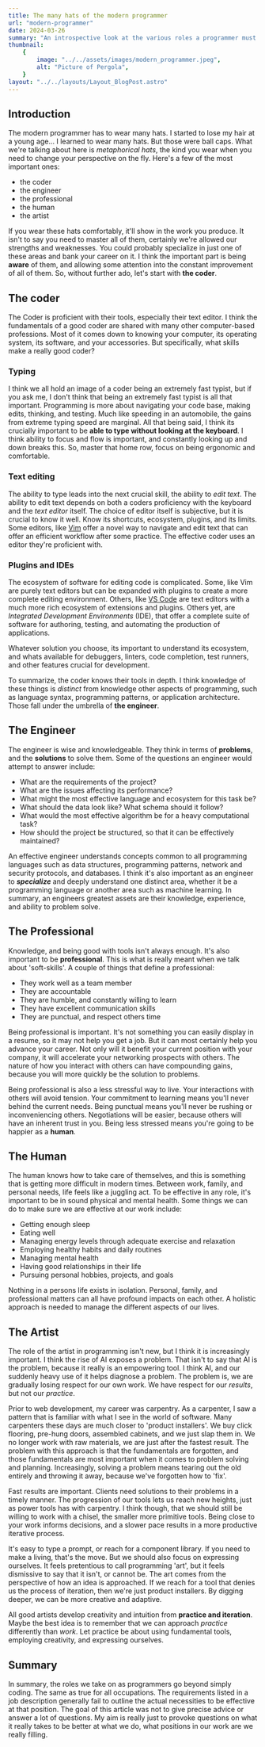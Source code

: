 ```yaml
---
title: The many hats of the modern programmer
url: "modern-programmer"
date: 2024-03-26
summary: "An introspective look at the various roles a programmer must fulfill, and how to be effective at them."
thumbnail:
    {
        image: "../../assets/images/modern_programmer.jpeg",
        alt: "Picture of Pergola",
    }
layout: "../../layouts/Layout_BlogPost.astro"
---
```


## Introduction

The modern programmer has to wear many hats. I started to lose
my hair at a young age... I learned to wear many hats. But those were ball
caps. What we're talking about here is _metaphorical hats_, the kind you wear
when you need to change your perspective on the fly. Here's a few of the most
important ones:

- the coder
- the engineer
- the professional
- the human
- the artist

If you wear these hats comfortably, it'll show in the work you produce. It
isn't to say you need to master all of them, certainly we're allowed our
strengths and weaknesses. You could probably specialize in just one of these
areas and bank your career on it. I think the important part is being **aware**
of them, and allowing some attention into the constant improvement of all of
them. So, without further ado, let's start with **the coder**.

## The coder

The Coder is proficient with their tools, especially their text editor. I think
the fundamentals of a good coder are shared with many other computer-based
professions. Most of it comes down to knowing your computer, its operating
system, its software, and your accessories. But specifically, what skills make
a really good coder?

### Typing

I think we all hold an image of a coder being an extremely fast typist, but if
you ask me, I don't think that being an extremely fast typist is all that
important. Programming is more about navigating your code base, making edits,
thinking, and testing. Much like speeding in an automobile, the gains from
extreme typing speed are marginal. All that being said, I think its crucially
important to be **able to type without looking at the keyboard**. I think
ability to focus and flow is important, and constantly looking up and down
breaks this. So, master that home row, focus on being ergonomic and
comfortable.

### Text editing

The ability to type leads into the next crucial skill, the ability to _edit
text_. The ability to edit text depends on both a coders proficiency with the
keyboard and the _text editor_ itself. The choice of editor itself is
subjective, but it is crucial to know it well. Know its shortcuts, ecosystem,
plugins, and its limits. Some editors, like [Vim](https://www.vim.org/) offer a
novel way to navigate and edit text that can offer an efficient workflow after
some practice. The effective coder uses an editor they're proficient with.

### Plugins and IDEs

The ecosystem of software for editing code is complicated. Some, like Vim are
purely text editors but can be expanded with plugins to create a more complete
editing environment. Others, like [VS Code](https://code.visualstudio.com/) are
text editors with a much more rich ecosystem of extensions and plugins. Others
yet, are _Integrated Development Environments_ (IDE), that offer a complete
suite of software for authoring, testing, and automating the production of
applications.

Whatever solution you choose, its important to understand its ecosystem, and
whats available for debuggers, linters, code completion, test runners, and
other features crucial for development.

To summarize, the coder knows their tools in depth. I think knowledge of these
things is _distinct_ from knowledge other aspects of programming, such as
language syntax, programming patterns, or application architecture. Those fall
under the umbrella of **the engineer**.

## The Engineer

The engineer is wise and knowledgeable. They think in terms of **problems**, and
the **solutions** to solve them. Some of the questions an engineer would
attempt to answer include:
- What are the requirements of the project?
- What are the issues affecting its performance?
- What might the most effective language and ecosystem for this task be?
- What should the data look like? What schema should it follow?
- What would the most effective algorithm be for a heavy computational task?
- How should the project be structured, so that it can be effectively
maintained?

An effective engineer understands concepts common to all programming languages
such as data structures, programming patterns, network and security protocols,
and databases. I think it's also important as an engineer to ***specialize***
and deeply understand one distinct area, whether it be a programming language
or another area such as machine learning. In summary, an engineers greatest
assets are their knowledge, experience, and ability to problem solve.

## The Professional

Knowledge, and being good with tools isn't always enough. It's also
important to be **professional**. This is what is really meant when we talk
about 'soft-skills'. A couple of things that define a professional:

- They work well as a team member
- They are accountable
- They are humble, and constantly willing to learn
- They have excellent communication skills
- They are punctual, and respect others time

Being professional is important. It's not something you can easily display in a
resume, so it may not help you get a job. But it can most certainly help you
advance your career. Not only will it benefit your current position with your
company, it will accelerate your networking prospects with others. The nature
of how you interact with others can have compounding gains, because you will
more quickly be the solution to problems.

Being professional is also a less stressful way to live. Your interactions with
others will avoid tension. Your commitment to learning means you'll never
behind the current needs. Being punctual means you'll never be rushing or
inconveniencing others. Negotiations will be easier, because others will have an
inherent trust in you. Being less stressed means you're going to be happier as
a **human**.

## The Human

The human knows how to take care of themselves, and this is something that is
getting more difficult in modern times. Between work, family, and personal
needs, life feels like a juggling act. To be effective in any role, it's important
to be in sound physical and mental health. Some things we can do to make sure
we are effective at our work include:

- Getting enough sleep
- Eating well
- Managing energy levels through adequate exercise and relaxation
- Employing healthy habits and daily routines
- Managing mental health 
- Having good relationships in their life
- Pursuing personal hobbies, projects, and goals

Nothing in a persons life exists in isolation. Personal, family, and
professional matters can all have profound impacts on each other. A holistic
approach is needed to manage the different aspects of our lives.

## The Artist

The role of the artist in programming isn't new, but I think it is increasingly
important. I think the rise of AI exposes a problem. That isn't to say that AI
is the problem, because it really is an empowering tool. I think AI, and our
suddenly heavy use of it helps diagnose a problem. The problem is, we are
gradually losing respect for our own work. We have respect for our *results*,
but not our *practice*.

Prior to web development, my career was carpentry. As a carpenter, I saw a
pattern that is familiar with what I see in the world of software. Many
carpenters these days are much closer to 'product installers'. We buy click
flooring, pre-hung doors, assembled cabinets, and we just slap them in. We no
longer work with raw materials, we are just after the fastest result. The
problem with this approach is that the fundamentals are forgotten, and those
fundamentals are most important when it comes to problem solving and planning.
Increasingly, solving a problem means tearing out the old entirely and throwing
it away, because we've forgotten how to 'fix'.

Fast results are important. Clients need solutions to their problems in a
timely manner. The progression of our tools lets us reach new heights, just as
power tools has with carpentry. I think though, that we should still be willing
to work with a chisel, the smaller more primitive tools. Being close to your
work informs decisions, and a slower pace results in a more productive
iterative process.

It's easy to type a prompt, or reach for a component library. If you need to
make a living, that's the move. But we should also focus on expressing
ourselves. It feels pretentious to call programming 'art', but it feels
dismissive to say that it isn't, or cannot be. The art comes from the
perspective of how an idea is approached. If we reach for a tool that denies us
the process of iteration, then we're just product installers. By digging
deeper, we can be more creative and adaptive.

All good artists develop creativity and intuition from **practice and
iteration**. Maybe the best idea is to remember that we
can approach *practice* differently than *work*. Let practice be about using
fundamental tools, employing creativity, and expressing ourselves.

## Summary

In summary, the roles we take on as programmers go beyond simply coding. The
same as true for all occupations. The requirements listed in a job description
generally fail to outline the actual necessities to be effective at that
position. The goal of this article was not to give precise advice or answer a
lot of questions. My aim is really just to provoke questions on what it really
takes to be better at what we do, what positions in our work are we really
filling.
